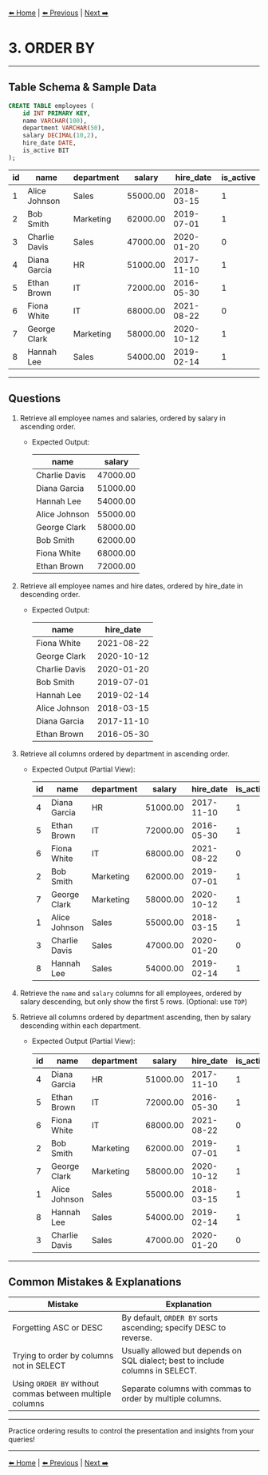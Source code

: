 [⬅️ Home](README.md) | [⬅️ Previous](02-select-columns.md) | [Next ➡️](04-count.md)

# 3. ORDER BY

---

## Table Schema & Sample Data

```sql
CREATE TABLE employees (
    id INT PRIMARY KEY,
    name VARCHAR(100),
    department VARCHAR(50),
    salary DECIMAL(10,2),
    hire_date DATE,
    is_active BIT
);
```

| id | name          | department | salary   | hire\_date | is\_active |
| -- | ------------- | ---------- | -------- | ---------- | ---------- |
| 1  | Alice Johnson | Sales      | 55000.00 | 2018-03-15 | 1       |
| 2  | Bob Smith     | Marketing  | 62000.00 | 2019-07-01 | 1       |
| 3  | Charlie Davis | Sales      | 47000.00 | 2020-01-20 | 0      |
| 4  | Diana Garcia  | HR         | 51000.00 | 2017-11-10 | 1       |
| 5  | Ethan Brown   | IT         | 72000.00 | 2016-05-30 | 1       |
| 6  | Fiona White   | IT         | 68000.00 | 2021-08-22 | 0      |
| 7  | George Clark  | Marketing  | 58000.00 | 2020-10-12 | 1       |
| 8  | Hannah Lee    | Sales      | 54000.00 | 2019-02-14 | 1       |

---

## Questions

1. Retrieve all employee names and salaries, ordered by salary in ascending order.

   * Expected Output:

     | name          | salary   |
     | ------------- | -------- |
     | Charlie Davis | 47000.00 |
     | Diana Garcia  | 51000.00 |
     | Hannah Lee    | 54000.00 |
     | Alice Johnson | 55000.00 |
     | George Clark  | 58000.00 |
     | Bob Smith     | 62000.00 |
     | Fiona White   | 68000.00 |
     | Ethan Brown   | 72000.00 |

2. Retrieve all employee names and hire dates, ordered by hire\_date in descending order.

   * Expected Output:

     | name          | hire\_date |
     | ------------- | ---------- |
     | Fiona White   | 2021-08-22 |
     | George Clark  | 2020-10-12 |
     | Charlie Davis | 2020-01-20 |
     | Bob Smith     | 2019-07-01 |
     | Hannah Lee    | 2019-02-14 |
     | Alice Johnson | 2018-03-15 |
     | Diana Garcia  | 2017-11-10 |
     | Ethan Brown   | 2016-05-30 |

3. Retrieve all columns ordered by department in ascending order.

   * Expected Output (Partial View):

     | id | name          | department | salary   | hire\_date | is\_active |
     | -- | ------------- | ---------- | -------- | ---------- | ---------- |
     | 4  | Diana Garcia  | HR         | 51000.00 | 2017-11-10 | 1       |
     | 5  | Ethan Brown   | IT         | 72000.00 | 2016-05-30 | 1       |
     | 6  | Fiona White   | IT         | 68000.00 | 2021-08-22 | 0      |
     | 2  | Bob Smith     | Marketing  | 62000.00 | 2019-07-01 | 1       |
     | 7  | George Clark  | Marketing  | 58000.00 | 2020-10-12 | 1       |
     | 1  | Alice Johnson | Sales      | 55000.00 | 2018-03-15 | 1       |
     | 3  | Charlie Davis | Sales      | 47000.00 | 2020-01-20 | 0      |
     | 8  | Hannah Lee    | Sales      | 54000.00 | 2019-02-14 | 1       |

4. Retrieve the `name` and `salary` columns for all employees, ordered by salary descending, but only show the first 5 rows. (Optional: use `TOP`)

5. Retrieve all columns ordered by department ascending, then by salary descending within each department.

   * Expected Output (Partial View):

     | id | name          | department | salary   | hire\_date | is\_active |
     | -- | ------------- | ---------- | -------- | ---------- | ---------- |
     | 4  | Diana Garcia  | HR         | 51000.00 | 2017-11-10 | 1       |
     | 5  | Ethan Brown   | IT         | 72000.00 | 2016-05-30 | 1       |
     | 6  | Fiona White   | IT         | 68000.00 | 2021-08-22 | 0      |
     | 2  | Bob Smith     | Marketing  | 62000.00 | 2019-07-01 | 1       |
     | 7  | George Clark  | Marketing  | 58000.00 | 2020-10-12 | 1       |
     | 1  | Alice Johnson | Sales      | 55000.00 | 2018-03-15 | 1       |
     | 8  | Hannah Lee    | Sales      | 54000.00 | 2019-02-14 | 1       |
     | 3  | Charlie Davis | Sales      | 47000.00 | 2020-01-20 | 0      |

---

## Common Mistakes & Explanations

| Mistake                                                  | Explanation                                                                    |
| -------------------------------------------------------- | ------------------------------------------------------------------------------ |
| Forgetting ASC or DESC                                   | By default, `ORDER BY` sorts ascending; specify DESC to reverse.               |
| Trying to order by columns not in SELECT                 | Usually allowed but depends on SQL dialect; best to include columns in SELECT. |
| Using `ORDER BY` without commas between multiple columns | Separate columns with commas to order by multiple columns.                     |

---

Practice ordering results to control the presentation and insights from your queries!

---

[⬅️ Home](README.md) | [⬅️ Previous](02-select-columns.md) | [Next ➡️](04-count.md)
